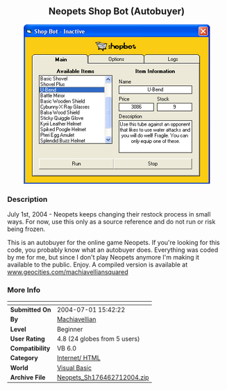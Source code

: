 ﻿<div align="center">

## Neopets Shop Bot \(Autobuyer\)

<img src="PIC200471933405571.gif">
</div>

### Description

July 1st, 2004 - Neopets keeps changing their restock process in small ways. For now, use this only as a source reference and do not run or risk being frozen.

This is an autobuyer for the online game Neopets. If you're looking for this code, you probably know what an autobuyer does. Everything was coded by me for me, but since I don't play Neopets anymore I'm making it available to the public. Enjoy. A compiled version is available at www.geocities.com/machiavelliansquared
 
### More Info
 


<span>             |<span>
---                |---
**Submitted On**   |2004-07-01 15:42:22
**By**             |[Machiavellian](https://github.com/Planet-Source-Code/PSCIndex/blob/master/ByAuthor/machiavellian.md)
**Level**          |Beginner
**User Rating**    |4.8 (24 globes from 5 users)
**Compatibility**  |VB 6\.0
**Category**       |[Internet/ HTML](https://github.com/Planet-Source-Code/PSCIndex/blob/master/ByCategory/internet-html__1-34.md)
**World**          |[Visual Basic](https://github.com/Planet-Source-Code/PSCIndex/blob/master/ByWorld/visual-basic.md)
**Archive File**   |[Neopets\_Sh176462712004\.zip](https://github.com/Planet-Source-Code/machiavellian-neopets-shop-bot-autobuyer__1-54478/archive/master.zip)








